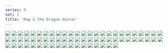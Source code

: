 ```yaml
---
series: 9
set: 1
title: 'Rag & the Dragon Hunter'
---
```


![](../../../../assets/modern-fried-snake/part-1/modern0-chapter1cover.jpg)
![](../../../../assets/modern-fried-snake/part-1/modern1.jpg)
![](../../../../assets/modern-fried-snake/part-1/modern2.jpg)
![](../../../../assets/modern-fried-snake/part-1/modern3.jpg)
![](../../../../assets/modern-fried-snake/part-1/modern4.jpg)
![](../../../../assets/modern-fried-snake/part-1/modern5.jpg)
![](../../../../assets/modern-fried-snake/part-1/modern6.jpg)
![](../../../../assets/modern-fried-snake/part-1/modern7.jpg)
![](../../../../assets/modern-fried-snake/part-1/modern8.jpg)
![](../../../../assets/modern-fried-snake/part-1/modern9.jpg)
![](../../../../assets/modern-fried-snake/part-1/modern10.jpg)
![](../../../../assets/modern-fried-snake/part-1/modern11.jpg)
![](../../../../assets/modern-fried-snake/part-1/modern12.jpg)
![](../../../../assets/modern-fried-snake/part-1/modern13.jpg)
![](../../../../assets/modern-fried-snake/part-1/modern14.jpg)
![](../../../../assets/modern-fried-snake/part-1/modern15.jpg)
![](../../../../assets/modern-fried-snake/part-1/modern16.jpg)
![](../../../../assets/modern-fried-snake/part-1/modern17.jpg)
![](../../../../assets/modern-fried-snake/part-1/modern18.jpg)
![](../../../../assets/modern-fried-snake/part-1/modern19.jpg)
![](../../../../assets/modern-fried-snake/part-1/modern20.jpg)
![](../../../../assets/modern-fried-snake/part-1/modern21.jpg)
![](../../../../assets/modern-fried-snake/part-1/modern22.jpg)
![](../../../../assets/modern-fried-snake/part-1/modern23.jpg)
![](../../../../assets/modern-fried-snake/part-1/modern24.jpg)
![](../../../../assets/modern-fried-snake/part-1/modern25.jpg)
![](../../../../assets/modern-fried-snake/part-1/modern26.jpg)
![](../../../../assets/modern-fried-snake/part-1/modern27.jpg)
![](../../../../assets/modern-fried-snake/part-1/modern28.jpg)
![](../../../../assets/modern-fried-snake/part-1/modern29.jpg)
![](../../../../assets/modern-fried-snake/part-1/modern30.jpg)
![](../../../../assets/modern-fried-snake/part-1/modern31.jpg)
![](../../../../assets/modern-fried-snake/part-1/modern32.jpg)
![](../../../../assets/modern-fried-snake/part-1/modern33.jpg)
![](../../../../assets/modern-fried-snake/part-1/modern34.jpg)
![](../../../../assets/modern-fried-snake/part-1/modern35.jpg)
![](../../../../assets/modern-fried-snake/part-1/modern36.jpg)
![](../../../../assets/modern-fried-snake/part-1/modern37.jpg)
![](../../../../assets/modern-fried-snake/part-1/modern38.jpg)
![](../../../../assets/modern-fried-snake/part-1/modern39.jpg)
![](../../../../assets/modern-fried-snake/part-1/modern40.jpg)
![](../../../../assets/modern-fried-snake/part-1/modern41.jpg)
![](../../../../assets/modern-fried-snake/part-1/modern42.jpg)
![](../../../../assets/modern-fried-snake/part-1/modern43.jpg)
![](../../../../assets/modern-fried-snake/part-1/modern44.jpg)
![](../../../../assets/modern-fried-snake/part-1/modern45.jpg)
![](../../../../assets/modern-fried-snake/part-1/modern46.jpg)
![](../../../../assets/modern-fried-snake/part-1/modern47.jpg)
![](../../../../assets/modern-fried-snake/part-1/modern48.jpg)
![](../../../../assets/modern-fried-snake/part-1/modern49.jpg)
![](../../../../assets/modern-fried-snake/part-1/modern50.jpg)
![](../../../../assets/modern-fried-snake/part-1/modern51.jpg)
![](../../../../assets/modern-fried-snake/part-1/modern52.jpg)
![](../../../../assets/modern-fried-snake/part-1/modern53.jpg)
![](../../../../assets/modern-fried-snake/part-1/modern54.jpg)
![](../../../../assets/modern-fried-snake/part-1/modern55.jpg)
![](../../../../assets/modern-fried-snake/part-1/modern56.jpg)
![](../../../../assets/modern-fried-snake/part-1/modern57.jpg)
![](../../../../assets/modern-fried-snake/part-1/modern58.jpg)
![](../../../../assets/modern-fried-snake/part-1/modern59.jpg)
![](../../../../assets/modern-fried-snake/part-1/modern60.jpg)
![](../../../../assets/modern-fried-snake/part-1/modern61.jpg)
![](../../../../assets/modern-fried-snake/part-1/modern62.jpg)
![](../../../../assets/modern-fried-snake/part-1/modern63.jpg)
![](../../../../assets/modern-fried-snake/part-1/modern64.jpg)
![](../../../../assets/modern-fried-snake/part-1/modern65.jpg)
![](../../../../assets/modern-fried-snake/part-1/modern66.jpg)
![](../../../../assets/modern-fried-snake/part-1/modern67.jpg)
